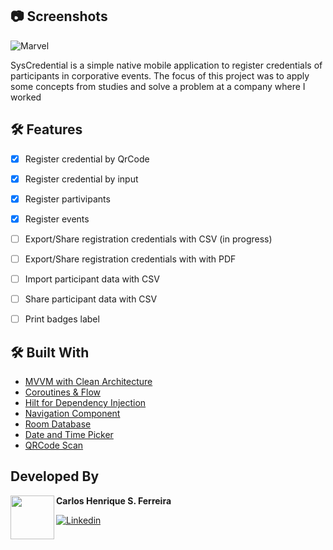 ## 📷 Screenshots

![Marvel](https://user-images.githubusercontent.com/47280581/229696977-26ee01b9-13e2-4b75-ae4a-078bbf0e247a.png)

SysCredential is a simple native mobile application to register credentials of participants in corporative events.
The focus of this project was to apply some concepts from studies and solve a problem at a company where I worked
</br>

## 🛠 Features
- [x] Register credential by QrCode
- [x] Register credential by input
- [x] Register partivipants
- [x] Register events
- [ ] Export/Share registration credentials with CSV (in progress)
- [ ] Export/Share registration credentials with with PDF
- [ ] Import participant data with CSV
- [ ] Share participant data with CSV
- [ ] Print badges label


## 🛠 Built With
- [MVVM with Clean Architecture](https://www.toptal.com/android/android-apps-mvvm-with-clean-architecture)
- [Coroutines & Flow](https://developer.android.com/kotlin/flow)
- [Hilt for Dependency Injection](https://developer.android.com/training/dependency-injection/hilt-android)
- [Navigation Component](https://developer.android.com/guide/navigation/navigation-getting-started)
- [Room Database](https://developer.android.com/training/data-storage/room)
- [Date and Time Picker](https://developer.android.com/develop/ui/views/components/pickers)
- [QRCode Scan](https://github.com/yuriy-budiyev/code-scanner)


## Developed By 

 <img src="https://avatars.githubusercontent.com/u/47280581?s=96&v=4" width="70" align="left">


**Carlos Henrique S. Ferreira**

[![Linkedin](https://img.shields.io/badge/-linkedin-grey?logo=linkedin)](https://www.linkedin.com/in/chenriquesf/)
</br>

